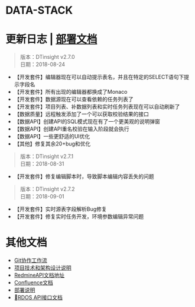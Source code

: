 # DATA-STACK 


# 更新日志 | [部署文档](./Deploy.md)
 > 版本：DTinsight v2.7.0 <br>
 > 日期：2018-08-24

- 【开发套件】编辑器现在可以自动提示表名，并且在特定的SELECT语句下提示字段名
- 【开发套件】所有出现的编辑器都换成了Monaco
- 【开发套件】数据源现在可以查看依赖的任务列表了
- 【开发套件】项目列表、补数据列表和实时任务列表现在可以自动刷新了
- 【数据质量】远程触发添加了一个可以获取校验结果的接口
- 【数据API】创建API的SQL模式现在有了一个更美观的说明弹窗
- 【数据API】创建API重名校验在输入阶段就会执行
- 【数据API】一些更舒适的UI优化
- 【其他】修复其余20+bug和优化


 > 版本：DTinsight v2.7.1 <br>
 > 日期：2018-08-31
- 【开发套件】修复编辑脚本时，导致脚本编辑内容丢失的问题

 > 版本：DTinsight v2.7.2 <br>
 > 日期：2018-09-01
- 【开发套件】实时源表字段解析Bug修复
- 【开发套件】修复实时任务开发，环境参数编辑异常问题


# 其他文档
- [Git协作工作流](http://git.dtstack.cn/ziv/data-stack-web/wikis/gitflow)
- [项目技术和架构设计说明
](http://git.dtstack.cn/ziv/data-stack-web/wikis/Development)
- [RedmineAPI文档地址](http://redmine.prod.dtstack.cn/projects/rdos)
- [Confluence文档](http://confluence.dev.dtstack.cn/display/RDOS/RD-OS)
- [部署说明](http://git.dtstack.cn/ziv/data-stack-web/wikis/deploy)
- [RDOS API接口文档](http://git.dtstack.cn/dtstack/rdos-docs)


